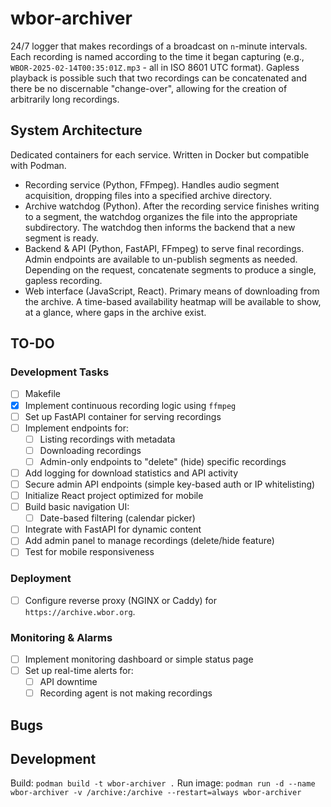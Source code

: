 # wbor-archiver

24/7 logger that makes recordings of a broadcast on `n`-minute intervals. Each recording is named according to the time it began capturing (e.g., `WBOR-2025-02-14T00:35:01Z.mp3` - all in ISO 8601 UTC format). Gapless playback is possible such that two recordings can be concatenated and there be no discernable "change-over", allowing for the creation of arbitrarily long recordings.

## System Architecture

Dedicated containers for each service. Written in Docker but compatible with Podman.

* Recording service (Python, FFmpeg). Handles audio segment acquisition, dropping files into a specified archive directory.
* Archive watchdog (Python). After the recording service finishes writing to a segment, the watchdog organizes the file into the appropriate subdirectory. The watchdog then informs the backend that a new segment is ready.
* Backend & API (Python, FastAPI, FFmpeg) to serve final recordings. Admin endpoints are available to un-publish segments as needed. Depending on the request, concatenate segments to produce a single, gapless recording.
* Web interface (JavaScript, React). Primary means of downloading from the archive. A time-based availability heatmap will be available to show, at a glance, where gaps in the archive exist.

## TO-DO

### Development Tasks

* [ ] Makefile
* [x] Implement continuous recording logic using `ffmpeg`
* [ ] Set up FastAPI container for serving recordings
* [ ] Implement endpoints for:
  * [ ] Listing recordings with metadata
  * [ ] Downloading recordings
  * [ ] Admin-only endpoints to "delete" (hide) specific recordings
* [ ] Add logging for download statistics and API activity
* [ ] Secure admin API endpoints (simple key-based auth or IP whitelisting)
* [ ] Initialize React project optimized for mobile
* [ ] Build basic navigation UI:
  * [ ] Date-based filtering (calendar picker)
* [ ] Integrate with FastAPI for dynamic content
* [ ] Add admin panel to manage recordings (delete/hide feature)
* [ ] Test for mobile responsiveness

### Deployment

* [ ] Configure reverse proxy (NGINX or Caddy) for `https://archive.wbor.org`.

### Monitoring & Alarms

* [ ] Implement monitoring dashboard or simple status page
* [ ] Set up real-time alerts for:
  * [ ] API downtime
  * [ ] Recording agent is not making recordings

## Bugs

## Development

Build: `podman build -t wbor-archiver .`
Run image: `podman run -d --name wbor-archiver -v /archive:/archive --restart=always wbor-archiver`
